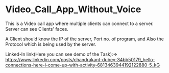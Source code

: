 # Video_Call_App_Without_Voice

This is a Video call app where multiple clients can connect to a server.
Server can see Clients' faces.

A Client should know the IP of the server, Port no. of program, and Also the Protocol which is being used by the server.

Linked-In link(Here you can see demo of the Task):=> https://www.linkedin.com/posts/chandrakant-dubey-34bb50179_hello-connections-here-i-come-up-with-activity-6813463944192122880-5_kG
